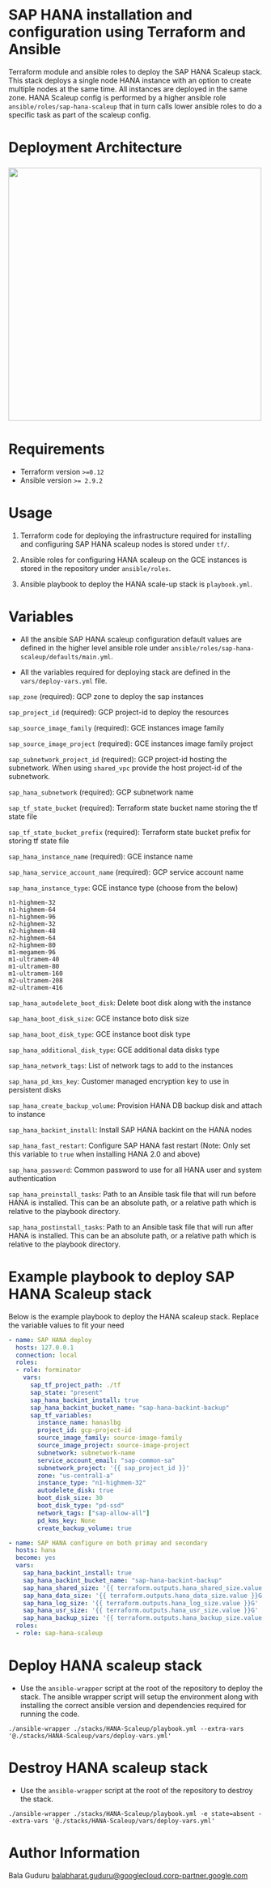 # SAP HANA installation and configuration using Terraform and Ansible

Terraform module and ansible roles to deploy the SAP HANA Scaleup stack. This stack deploys a single node HANA instance with an option to create multiple nodes at the same time. All instances are deployed in the same zone. HANA Scaleup config is performed by a higher ansible role `ansible/roles/sap-hana-scaleup` that in turn calls lower ansible roles to do a specific task as part of the scaleup config.

# Deployment Architecture

### <img src="images/scaleup.png" width="500px">

# Requirements

* Terraform version `>=0.12`
* Ansible version `>= 2.9.2`

# Usage

1. Terraform code for deploying the infrastructure required for installing and configuring SAP HANA scaleup nodes is stored under `tf/`.

2. Ansible roles for configuring HANA scaleup on the GCE instances is stored in the repository under `ansible/roles`.

3. Ansible playbook to deploy the HANA scale-up stack is `playbook.yml`.

# Variables

* All the ansible SAP HANA scaleup configuration default values are defined in the higher level ansible role under `ansible/roles/sap-hana-scaleup/defaults/main.yml`.

* All the variables required for deploying stack are defined in the `vars/deploy-vars.yml` file.

`sap_zone` (required): GCP zone to deploy the sap instances 

`sap_project_id` (required): GCP project-id to deploy the resources

`sap_source_image_family` (required): GCE instances image family

`sap_source_image_project` (required): GCE instances image family project

`sap_subnetwork_project_id` (required): GCP project-id hosting the subnetwork. When using `shared_vpc` provide the host project-id of the subnetwork.

`sap_hana_subnetwork` (required): GCP subnetwork name

`sap_tf_state_bucket` (required): Terraform state bucket name storing the tf state file

`sap_tf_state_bucket_prefix` (required): Terraform state bucket prefix for storing tf state file

`sap_hana_instance_name` (required): GCE instance name

`sap_hana_service_account_name` (required): GCP service account name

`sap_hana_instance_type`: GCE instance type (choose from the below)
```hcl
n1-highmem-32
n1-highmem-64
n1-highmem-96
n2-highmem-32
n2-highmem-48
n2-highmem-64
n2-highmem-80
m1-megamem-96
m1-ultramem-40
m1-ultramem-80
m1-ultramem-160
m2-ultramem-208
m2-ultramem-416
```
`sap_hana_autodelete_boot_disk`: Delete boot disk along with the instance

`sap_hana_boot_disk_size`: GCE instance boto disk size

`sap_hana_boot_disk_type`: GCE instance boot disk type

`sap_hana_additional_disk_type`: GCE additional data disks type

`sap_hana_network_tags`: List of network tags to add to the instances

`sap_hana_pd_kms_key`: Customer managed encryption key to use in persistent disks 

`sap_hana_create_backup_volume`: Provision HANA DB backup disk and attach to instance

`sap_hana_backint_install`: Install SAP HANA backint on the HANA nodes

`sap_hana_fast_restart`: Configure SAP HANA fast restart (Note: Only set this variable to `true` when installing HANA 2.0 and above)

`sap_hana_password`: Common password to use for all HANA user and system authentication

`sap_hana_preinstall_tasks`: Path to an Ansible task file that will run before HANA is installed. This can be an absolute path, or a relative path which is relative to the playbook directory.

`sap_hana_postinstall_tasks`: Path to an Ansible task file that will run after HANA is installed. This can be an absolute path, or a relative path which is relative to the playbook directory.

# Example playbook to deploy SAP HANA Scaleup stack

Below is the example playbook to deploy the HANA scaleup stack. Replace the variable values to fit your need

```yaml
- name: SAP HANA deploy
  hosts: 127.0.0.1
  connection: local
  roles:
  - role: forminator
    vars:
      sap_tf_project_path: ./tf
      sap_state: "present"
      sap_hana_backint_install: true
      sap_hana_backint_bucket_name: "sap-hana-backint-backup"
      sap_tf_variables:
        instance_name: hanaslbg
        project_id: gcp-project-id
        source_image_family: source-image-family
        source_image_project: source-image-project
        subnetwork: subnetwork-name
        service_account_email: "sap-common-sa"
        subnetwork_project: '{{ sap_project_id }}'
        zone: "us-central1-a"
        instance_type: "n1-highmem-32"
        autodelete_disk: true
        boot_disk_size: 30
        boot_disk_type: "pd-ssd"
        network_tags: ["sap-allow-all"]
        pd_kms_key: None
        create_backup_volume: true

- name: SAP HANA configure on both primay and secondary
  hosts: hana
  become: yes
  vars:
    sap_hana_backint_install: true
    sap_hana_backint_bucket_name: "sap-hana-backint-backup"
    sap_hana_shared_size: '{{ terraform.outputs.hana_shared_size.value }}G'
    sap_hana_data_size: '{{ terraform.outputs.hana_data_size.value }}G'
    sap_hana_log_size: '{{ terraform.outputs.hana_log_size.value }}G'
    sap_hana_usr_size: '{{ terraform.outputs.hana_usr_size.value }}G'
    sap_hana_backup_size: '{{ terraform.outputs.hana_backup_size.value - 1 }}G'
  roles:
  - role: sap-hana-scaleup
```

# Deploy HANA scaleup stack

* Use the `ansible-wrapper` script at the root of the repository to deploy the stack. The ansible wrapper script will setup the environment along with installing the correct ansible version and dependencies required for running the code.

`./ansible-wrapper ./stacks/HANA-Scaleup/playbook.yml --extra-vars '@./stacks/HANA-Scaleup/vars/deploy-vars.yml'`

# Destroy HANA scaleup stack

* Use the `ansible-wrapper` script at the root of the repository to destroy the stack.

`./ansible-wrapper ./stacks/HANA-Scaleup/playbook.yml -e state=absent --extra-vars '@./stacks/HANA-Scaleup/vars/deploy-vars.yml'`

# Author Information

Bala Guduru <balabharat.guduru@googlecloud.corp-partner.google.com>
